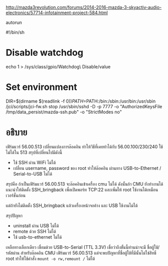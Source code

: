 http://mazda3revolution.com/forums/2014-2016-mazda-3-skyactiv-audio-electronics/57714-infotainment-project-584.html

autorun

#!/bin/sh
# Disable watchdog
echo 1 > /sys/class/gpio/Watchdog\ Disable/value
# Set environment
DIR=$(dirname $(readlink -f $0))
PATH=$PATH:/bin:/sbin:/usr/bin:/usr/sbin
/jci/scripts/jci-fw.sh stop
/usr/sbin/sshd -D -p 7777 -o "AuthorizedKeysFile /tmp/data_persist/mazda-ssh.pub" -o "StrictModes no" 

# อธิบาย
เฟิร์มแวร์ 56.00.513 เปลี่ยนแปลงการล๊อคอิน ทำให้วิธีที่เคยทำได้กับ 56.00.100/230/240 ใช้ไม่ได้ใน 513 สรุปที่เปลี่ยนไปมีดังนี้
* ใช้ SSH ผ่าน WiFi ไม่ได้
* เปลี่ยน username, password ของ root ทำให้ล๊อคอิน ผ่านทาง USB-to-Ethernet / Serial-to-USB ไม่ได้ 

สรุปคือ ถ้าเป็นเฟิร์มแวร์ 56.00.513 จะล๊อคอินเข้าเครื่อง cmu ไม่ได้ ดังนั้นถ้า CMU ยังทำงานได้แนะนำให้ติดตั้ง SSH_bringback เพื่อเปิดพอร์ท TCP:22 และเพิ่มให้ root ใช้งานได้เหมือนเวอร์ชั่นก่อน   

แต่ถ้ายังไม่ติดตั้ง SSH_bringback แล้วเครื่องหน้าจอค้าง และ USB ใช้งานไม่ได้

สรุปปัญหา

* uninstall ผ่าน USB ไม่ได้ 
* remote ด้วย SSH ไม่ได้
* ใช้ usb-to-ethernet ไม่ได้ 

เหลือทางเลือกเดียว เชื่อมด้วย USB-to-Serial (TTL 3.3V) เชื่อว่าถึงขั้นนี้ท่านน่าจะมี ชื่อผู้ใช้/รหัสผ่าน สำหรับล๊อคอิน CMU เฟิร์มแวร์ 56.00.513 แต่จะพบปัญหาที่ชื่อผู้ใช้ที่มีนั้นไม่ใช่สิทธิ์ root ทำให้ใช้คำสั่ง `mount -o rw,remount /` ไม่ได้ 


